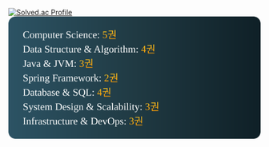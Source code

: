 [![Solved.ac Profile](https://mazassumnida.wtf/api/v2/generate_badge?boj=chho410)](https://solved.ac/chho410/)
<img src="https://raw.githubusercontent.com/ghtjr410/ghtjr410/refs/heads/main/reading_stats.svg">
